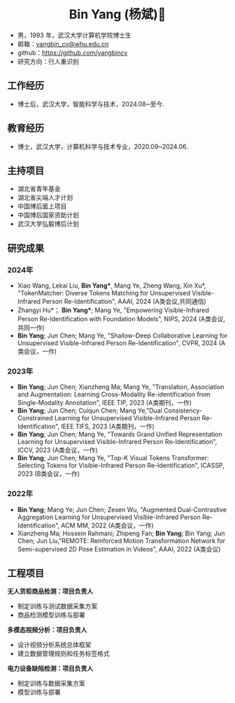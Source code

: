
 <center>
     <h1>Bin Yang (杨斌)👋</h1>
 </center>


 - 男，1993 年，武汉大学计算机学院博士生
 - 邮箱：yangbin_cv@whu.edu.cn
 - github：https://github.com/yangbincv
 - 研究方向：行人重识别
## 工作经历
- 博士后，武汉大学，智能科学与技术，2024.08~至今.
## 教育经历

- 博士，武汉大学，计算机科学与技术专业，2020.09~2024.06.

## 主持项目
- 湖北省青年基金
- 湖北省尖端人才计划
- 中国博后面上项目
- 中国博后国家资助计划
- 武汉大学弘毅博后计划

## 研究成果
### 2024年
- Xiao Wang, Lekai Liu, **Bin Yang\***, Mang Ye, Zheng Wang, Xin Xu\*, "TokenMatcher: Diverse Tokens Matching for Unsupervised Visible-Infrared Person Re-Identification", AAAI, 2024 (A类会议,共同通信)
- Zhangyi Hu\*； **Bin Yang\***;  Mang Ye, "Empowering Visible-Infrared Person Re-Identification with Foundation Models", NIPS, 2024 (A类会议,共同一作)
- **Bin Yang**; Jun Chen; Mang Ye, "Shallow-Deep Collaborative Learning for Unsupervised Visible-Infrared Person Re-Identification", CVPR, 2024 (A类会议，一作)
### 2023年
- **Bin Yang**; Jun Chen; Xianzheng Ma; Mang Ye, "Translation, Association and Augmentation: Learning Cross-Modality Re-identification from Single-Modality Annotation", IEEE TIP, 2023 (A类期刊，一作) 
- **Bin Yang**; Jun Chen; Cuiqun Chen; Mang Ye,"Dual Consistency-Constrained Learning for Unsupervised Visible-Infrared Person Re-Identification", IEEE TIFS, 2023 (A类期刊，一作)
- **Bin Yang**; Jun Chen; Mang Ye, "Towards Grand Unified Representation Learning for Unsupervised Visible-Infrared Person Re-Identification", ICCV, 2023 (A类会议，一作)
- **Bin Yang**; Jun Chen; Mang Ye, "Top-K Visual Tokens Transformer: Selecting Tokens for Visible-Infrared Person Re-Identification", ICASSP, 2023 (B类会议，一作)
### 2022年
- **Bin Yang**; Mang Ye; Jun Chen; Zesen Wu, "Augmented Dual-Contrastive Aggregation Learning for Unsupervised Visible-Infrared Person Re-Identification", ACM MM, 2022 (A类会议，一作)
- Xianzheng Ma; Hossein Rahmani; Zhipeng Fan; **Bin Yang**; Bin Yang; Jun Chen; Jun Liu,"REMOTE: Reinforced Motion Transformation Network for Semi-supervised 2D Pose Estimation in Videos", AAAI, 2022 (A类会议)


## 工程项目

**无人货柜商品检测：项目负责人**
- 制定训练与测试数据采集方案
- 商品检测模型训练与部署
  
**多模态视频分析：项目负责人**
- 设计视频分析系统总体框架
- 建立数据管理规则和任务标签格式
  
**电力设备缺陷检测：项目负责人**
- 制定训练与数据采集方案
- 模型训练与部署


